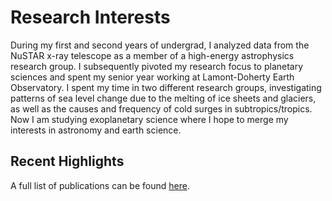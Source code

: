 # Research Interests

During my first and second years of undergrad, I analyzed data from the NuSTAR x-ray telescope as a member of a high-energy astrophysics research group. I subsequently pivoted my research focus to planetary sciences and spent my senior year working at Lamont-Doherty Earth Observatory. I spent my time in two different research groups, investigating patterns of sea level change due to the melting of ice sheets and glaciers, as well as the causes and frequency of cold surges in subtropics/tropics. Now I am studying exoplanetary science where I hope to merge my interests in astronomy and earth science.

## Recent Highlights

A full list of publications can be found [here](./all_publications.md).
